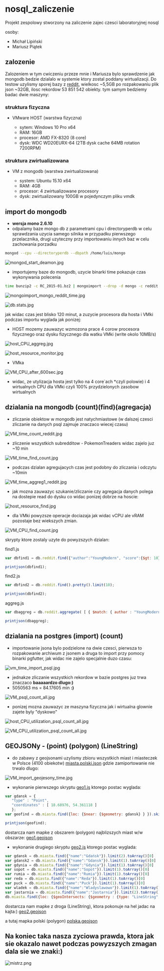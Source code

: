 # nosql_zaliczenie
Projekt zespolowy stworzony na zaliczenie zajec czesci laboratoryjnej nosql

osoby:
* Michał Lipiński
* Mariusz Piątek


## zalozenie 
Zalozeniem w tym cwiczeniu przeze mnie i Mariusza bylo sprawdzenie jak mongodb bedzie dzialalo w systemie ktory zostal poddany wirtualizacji.
Do testow uzylismy sporej bazy z [reddit](https://www.reddit.com/r/datasets/comments/3bxlg7/i_have_every_publicly_available_reddit_comment), wielkosc ~5,5GB
po rozpakowaniu plik json ~32GB, ilosc rekordow 53 851 542 obiekty.
tym samym bedziemy badac dwie maszyny:

### struktura fizyczna

* VMware HOST (warstwa fizyczna)

  * sytem: Windows 10 Pro x64
  * RAM: 16GB
  * procesor: AMD FX-8320 (8 core)
  * dysk: WDC WD20EURX-64 (2TB dysk cache 64MB rotation 7200RPM)

### struktura zwirtualizowana

* VM z mongodb (warstwa zwirtualizowana)

  * system: Ubuntu 15.10 x64
  * RAM: 4GB
  * procesor: 4 zwirtualizowane procesory
  * dysk: zwirtualizowany 100GB w pojedynczym pliku vmdk

## import do mongodb

* **wersja mono 2.6.10**
* odpalamy baze mongo db z parametrami cpu i directoryperdb w celu sprawdzania uzycia samego silnika w przypadku pierwszego przelacznika, drugi uzyteczny przy importowaniu innych baz w celu zachowania porzadku

```sh
mongod --cpu --directoryperdb --dbpath /home/luis/mongo
```

![mongod_start_deamon.jpg](pliki/mongod_start_deamon.jpg)

* importujemy baze do mongodb, uzycie binarki time pokazuje czas wykonywania polecenia

```sh
time bunzip2 -c RC_2015-01.bz2 | mongoimport --drop -d mongo -c reddit
```

![mongoimport_mongo_reddit_time.jpg](pliki/mongoimport_mongo_reddit_time.jpg)

![db.stats.jpg](pliki/db.stats.jpg)

jak widac czas jest blisko 120 minut, a zuzycie procesora dla hosta i VMki podczas importu wyglada jak ponizej:

 * HOST mozemy zauwazyc wzmozona prace 4 corow procesora fizycznego oraz dysku fizycznego dla watku VMki (write okolo 10MB/s)
	
![host_CPU_aggreg.jpg](pliki/host_CPU_aggreg.jpg)

![host_resource_monitor.jpg](pliki/host_resource_monitor.jpg)

 * VMka
	
![VM_CPU_after_600sec.jpg](pliki/VM_CPU_after_600sec.jpg)

* widac, ze utylizacja hosta jest tylko na 4 core`ach *czyli polowie) i 4 wirtualnych CPU dla VMki czyli 100% przydzielonych zasobow wirtualnych

## dzialania na mongodb (count)(find)(agregacja)

* zliczanie obiektow w mongodb jest natychmiastowe (w dalszej czesci zliczanie na danych psql zajmuje znaczaco wiecej czasu)

![VM_time_count_reddit.jpg](pliki/VM_time_count_reddit.jpg)

* zliczenie wszystkich subredditow - PokemonTreaders widac zajelo juz ~10 min

![VM_time_find_count.jpg](pliki/VM_time_find_count.jpg)

* podczas dzialan agregujacych czas jest podobny do zliczania i odczytu ~10min

![VM_time_aggreg1_reddit.jpg](pliki/VM_time_aggreg1_reddit.jpg)

* jak mozna zauwazyc szukanie/zliczanie czy agregacja danych polega na dostepie read do dysku co widac ponizej dobrze na hoscie:
	
![host_resource_find.jpg](pliki/host_resource_find.jpg)

* dla VMki powyzsze operacje dociazaja jak widac vCPU ale vRAM pozostaje bez wiekszych zmian.
	
![VM_CPU_find_count.jpg](pliki/VM_CPU_find_count.jpg)

skrypty ktore zostaly uzyte do powyzszych dzialan:

find1.js
```js
var dbfind1 = db.reddit.find({"author":"YoungModern", "score":{$gt: 10}}).count();

printjson(dbfind1);
```

find2.js
```js
var dbfind2 = db.reddit.find().pretty().limit(10);

printjson(dbfind2);
```

aggreg.js
```js
var dbaggreg = db.reddit.aggregate( [ { $match: { author : "YoungModern" } } , { $group: { _id : "$subreddit_id" , total : { $sum: "$score" } } } ] ).pretty();

printjson(dbaggreg);
```

## dzialania na postgres (import) (count)

* importowanie jsona bylo podzielone na dwie czesci, pierwsza to rozpakowanie archiwum z jsonem a druga to import przy pomocy binarki pgfutter, jak widac nie zajelo specjalnie duzo czasu:

![vm_time_import_psql.jpg](pliki/vm_time_import_psql.jpg)

* jednakze zliczanie wszystkich rekordow w bazie postgres juz trwa znaczaco **baaaaardzo dlugo:)**
 * 5050563 ms = 84.17605 min **:)**

![VM_psql_count_all.jpg](pliki/VM_psql_count_all.jpg)

* ponizej mozna zauwazyc ze maszyna fizyczna jak i wirtualna glownie zajete byly "dyskowo"

![host_CPU_utilization_psql_count_all.jpg](pliki/host_CPU_utilization_psql_count_all.jpg)

![VM_CPU_utilization_psql_count_all.jpg](pliki/VM_CPU_utilization_psql_count_all.jpg)

## GEOJSONy - (point) (polygon) (LineString)

* do zabawy z geojsonami uzylismy zbioru wszystkich miast i miasteczek w Polsce (4100 obiekotw) [miasta.polski.json](pliki/miasta.polski.json) gdzie zamiportowanie nie trwalo dlugo:

![VM_import_geojesony_time.jpg](pliki/VM_import_geojesony_time.jpg)

 * wykonanie pierwszego skryptu [geo1.js](pliki/geo1.js) ktorego postac wyglada:
 ```js
 var gdansk = {
    "type" : "Point",
    "coordinates" : [ 18.68976, 54.361118 ]
	};
var geofind = db.miasta.find({loc: {$near: {$geometry: gdansk} } }).skip(1).limit(5).toArray();

printjson(geofind);
```
dostarcza nam mapke z obszarem (polygon) najblizszych miast w/w obszarze:
[geo1.geojson](pliki/geo1.geojson)

* wykonanie drugiego skryptu [geo2.js](pliki/geo2.js) ktorego postac wyglada:
```js
var gdansk = db.miasta.find({"name":"Gdańsk"}).limit(2).toArray()[0]
var gdansk2 = db.miasta.find({"name":"Gdansk"}).limit(1).toArray()[0]
var gdynia = db.miasta.find({"name":"Gdynia"}).limit(1).toArray()[0]
var sopot = db.miasta.find({"name":"Sopot"}).limit(1).toArray()[0]
var rumia = db.miasta.find({"name":"Rumia"}).limit(1).toArray()[0]
var reda = db.miasta.find({"name":"Reda"}).limit(1).toArray()[0]
var puck = db.miasta.find({"name":"Puck"}).limit(1).toArray()[0]
var wladek = db.miasta.find({"name":"Wladyslawowo"}).limit(1).toArray()[0]
var jastarnia = db.miasta.find({"name":"Jastarnia"}).limit(2).toArray()[0]
db.miasta.find({loc: {$geoIntersects: {$geometry : {type: "LineString", "coordinates" : [gdansk.loc.coordinates,gdansk2.loc.coordinates,gdynia.loc.coordinates,sopot.loc.coordinates,rumia.loc.coordinates,reda.loc.coordinates,puck.loc.coordinates,wladek.loc.coordinates,jastarnia.loc.coordinates]}}}})
```

dostarcza nam mapke z droga (LineString), ktora pokonuje na hel jadac na kajta:)
[geo2.geojson](pliki/geo2.geojson)

a tutaj mapka polski (polygon)
[polska.geojson](pliki/polska.geojson)

## __Na koniec taka nasza zyciowa prawda, ktora jak sie okazalo nawet podczas powyzszych zmagan dala sie we znaki:)__

![mistrz.png](pliki/mistrz.png)
